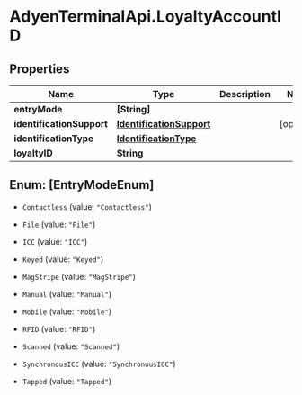 # AdyenTerminalApi.LoyaltyAccountID

## Properties

Name | Type | Description | Notes
------------ | ------------- | ------------- | -------------
**entryMode** | **[String]** |  | 
**identificationSupport** | [**IdentificationSupport**](IdentificationSupport.md) |  | [optional] 
**identificationType** | [**IdentificationType**](IdentificationType.md) |  | 
**loyaltyID** | **String** |  | 



## Enum: [EntryModeEnum]


* `Contactless` (value: `"Contactless"`)

* `File` (value: `"File"`)

* `ICC` (value: `"ICC"`)

* `Keyed` (value: `"Keyed"`)

* `MagStripe` (value: `"MagStripe"`)

* `Manual` (value: `"Manual"`)

* `Mobile` (value: `"Mobile"`)

* `RFID` (value: `"RFID"`)

* `Scanned` (value: `"Scanned"`)

* `SynchronousICC` (value: `"SynchronousICC"`)

* `Tapped` (value: `"Tapped"`)




